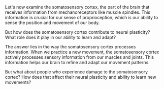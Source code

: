 Let's now examine the somatosensory cortex, the part of the brain that receives information from mechanoreceptors like muscle spindles. This information is crucial for our sense of proprioception, which is our ability to sense the position and movement of our body.

But how does the somatosensory cortex contribute to neural plasticity? What role does it play in our ability to learn and adapt?

The answer lies in the way the somatosensory cortex processes information. When we practice a new movement, the somatosensory cortex actively processes sensory information from our muscles and joints. This information helps our brain to refine and adapt our movement patterns.

But what about people who experience damage to the somatosensory cortex? How does that affect their neural plasticity and ability to learn new movements?